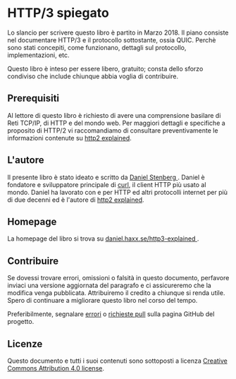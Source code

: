 # HTTP/3 spiegato

Lo slancio per scrivere questo libro è partito in Marzo 2018. Il piano consiste
nel documentare HTTP/3 e il protocollo sottostante, ossia QUIC. Perchè sono
stati concepiti, come funzionano, dettagli sul protocollo, implementazioni, etc.

Questo libro è inteso per essere libero, gratuito; consta dello sforzo condiviso
che include chiunque abbia voglia di contribuire.

## Prerequisiti

Al lettore di questo libro è richiesto di avere una comprensione basilare
di Reti TCP/IP, di HTTP e del mondo web. Per maggiori dettagli e specifiche
a proposito di HTTP/2 vi raccomandiamo di consultare preventivamente le
informazioni contenute su [http2 explained](https://daniel.haxx.se/http2/).

## L'autore

Il presente libro è stato ideato e scritto da [Daniel Stenberg
](https://daniel.haxx.se/). Daniel è fondatore e sviluppatore principale di
[curl](https://curl.haxx.se/), il client HTTP più usato al mondo.
Daniel ha lavorato con e per HTTP ed altri protocolli internet per più di
due decenni ed è l'autore di [http2 explained](https://daniel.haxx.se/http2/).

## Homepage

La homepage del libro si trova su [daniel.haxx.se/http3-explained
](https://daniel.haxx.se/http3-explained).

## Contribuire

Se dovessi trovare errori, omissioni o falsità in questo documento, perfavore
inviaci una versione aggiornata del paragrafo e ci assicureremo che la modifica
venga pubblicata. Attribuiremo il credito a chiunque si renda utile.
Spero di continuare a migliorare questo libro nel corso del tempo.

Preferibilmente, segnalare [errori](https://github.com/bagder/http3-explained/issues)
o [richieste pull](https://github.com/bagder/http3-explained/pulls) sulla pagina
GitHub del progetto.

## Licenze

Questo documento e tutti i suoi contenuti sono sottoposti a licenza
[Creative Commons Attribution 4.0 license](https://creativecommons.org/licenses/by/4.0/).
